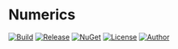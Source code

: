 # Numerics
[![Build](https://ci.appveyor.com/api/projects/status/e1rlsqt6irfc0nwi?svg=true)](https://ci.appveyor.com/project/skthomasjr/learning)
[![Release](https://img.shields.io/github/release/skthomasjr/Learning.svg?maxAge=2592000)](https://github.com/skthomasjr/Learning/releases)
[![NuGet](https://img.shields.io/nuget/v/Learning.NET.svg)](https://www.nuget.org/packages/Learning.NET)
[![License](https://img.shields.io/github/license/skthomasjr/Learning.svg?maxAge=2592000)](LICENSE.md)
[![Author](https://img.shields.io/badge/author-Scott%20K.%20Thomas%2C%20Jr.-blue.svg?maxAge=2592000)](https://www.linkedin.com/in/skthomasjr)
